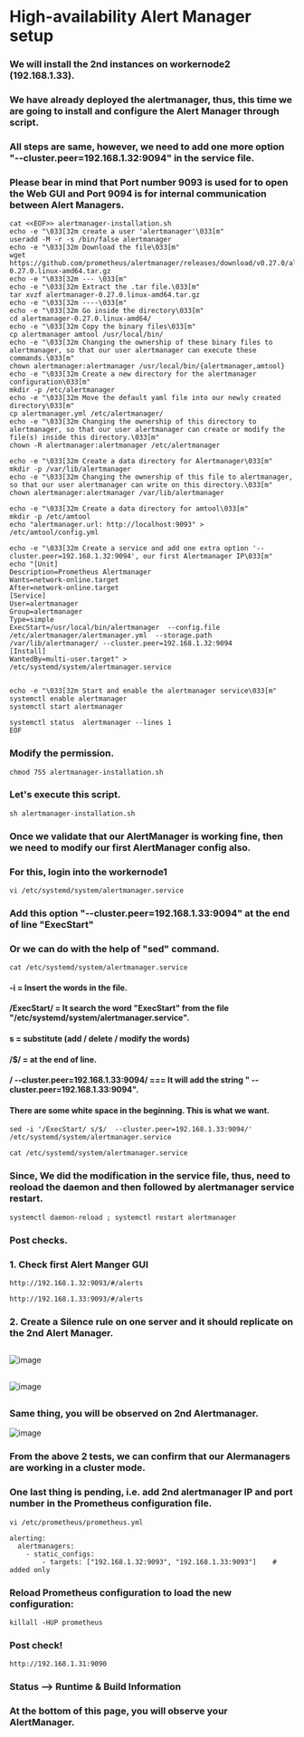 
# High-availability Alert Manager setup

### We will install the 2nd instances on workernode2 (192.168.1.33).
### We have already deployed the alertmanager, thus, this time we are going to install and configure the Alert Manager through script. 
### All steps are same, however, we need to add one more option "--cluster.peer=192.168.1.32:9094" in the service file.
### Please bear in mind that Port number 9093 is used for to open the Web GUI and Port 9094 is for internal communication between Alert Managers.

```
cat <<EOF>> alertmanager-installation.sh
echo -e "\033[32m create a user 'alertmanager'\033[m"
useradd -M -r -s /bin/false alertmanager
echo -e "\033[32m Download the file\033[m"
wget https://github.com/prometheus/alertmanager/releases/download/v0.27.0/alertmanager-0.27.0.linux-amd64.tar.gz
echo -e "\033[32m --- \033[m"
echo -e "\033[32m Extract the .tar file.\033[m"
tar xvzf alertmanager-0.27.0.linux-amd64.tar.gz 
echo -e "\033[32m ----\033[m"
echo -e "\033[32m Go inside the directory\033[m"
cd alertmanager-0.27.0.linux-amd64/
echo -e "\033[32m Copy the binary files\033[m"
cp alertmanager amtool /usr/local/bin/
echo -e "\033[32m Changing the ownership of these binary files to alertmanager, so that our user alertmanager can execute these commands.\033[m"
chown alertmanager:alertmanager /usr/local/bin/{alertmanager,amtool}
echo -e "\033[32m Create a new directory for the alertmanager configuration\033[m"
mkdir -p /etc/alertmanager
echo -e "\033[32m Move the default yaml file into our newly created directory\033[m"
cp alertmanager.yml /etc/alertmanager/
echo -e "\033[32m Changing the ownership of this directory to alertmanager, so that our user alertmanager can create or modify the file(s) inside this directory.\033[m"
chown -R alertmanager:alertmanager /etc/alertmanager

echo -e "\033[32m Create a data directory for Alertmanager\033[m"
mkdir -p /var/lib/alertmanager
echo -e "\033[32m Changing the ownership of this file to alertmanager, so that our user alertmanager can write on this directory.\033[m"
chown alertmanager:alertmanager /var/lib/alertmanager

echo -e "\033[32m Create a data directory for amtool\033[m"
mkdir -p /etc/amtool
echo "alertmanager.url: http://localhost:9093" > /etc/amtool/config.yml

echo -e "\033[32m Create a service and add one extra option '--cluster.peer=192.168.1.32:9094', our first Alertmanager IP\033[m"
echo "[Unit]
Description=Prometheus Alertmanager
Wants=network-online.target
After=network-online.target
[Service]
User=alertmanager
Group=alertmanager
Type=simple
ExecStart=/usr/local/bin/alertmanager  --config.file /etc/alertmanager/alertmanager.yml  --storage.path /var/lib/alertmanager/ --cluster.peer=192.168.1.32:9094
[Install]
WantedBy=multi-user.target" >  /etc/systemd/system/alertmanager.service


echo -e "\033[32m Start and enable the alertmanager service\033[m"
systemctl enable alertmanager
systemctl start alertmanager

systemctl status  alertmanager --lines 1
EOF
```
### Modify the permission. 
```
chmod 755 alertmanager-installation.sh
```

###  Let's execute this script.
```
sh alertmanager-installation.sh
```

### Once we validate that our AlertManager is working fine, then we need to modify our first AlertManager config also.
### For this, login into the workernode1
```
vi /etc/systemd/system/alertmanager.service
```
### Add this option "--cluster.peer=192.168.1.33:9094" at the end of line "ExecStart"
### Or we can do with the help of "sed" command.

```
cat /etc/systemd/system/alertmanager.service
```
#### -i = Insert the words in the file.
#### /ExecStart/ = It search the word "ExecStart" from the file "/etc/systemd/system/alertmanager.service".
#### s = substitute (add / delete / modify the words)
#### /$/ = at the end of line.
#### /  --cluster.peer=192.168.1.33:9094/ === It will add the string "  --cluster.peer=192.168.1.33:9094". 
#### There are some white space in the beginning. This is what we want.


```
sed -i '/ExecStart/ s/$/  --cluster.peer=192.168.1.33:9094/' /etc/systemd/system/alertmanager.service
```

```
cat /etc/systemd/system/alertmanager.service
```
### Since, We did the modification in the service file, thus, need to reoload the daemon and then followed by alertmanager service restart.

```
systemctl daemon-reload ; systemctl restart alertmanager
```

### Post checks. 

### 1. Check first Alert Manger GUI 
```
http://192.168.1.32:9093/#/alerts
```

```
http://192.168.1.33:9093/#/alerts
```

### 2. Create a Silence rule on one server and it should replicate on the 2nd Alert Manager.
## 
## 

![image](https://github.com/user-attachments/assets/cb287f3b-9b11-4f10-8cc3-93572c7f326a)

## 
## 

![image](https://github.com/user-attachments/assets/7d4d3e5c-43f5-4b70-988c-e12f8fb67117)

## 
### Same thing, you will be observed on 2nd Alertmanager.

![image](https://github.com/user-attachments/assets/c0f5391d-a091-43a3-bf05-b6490147ff61)

### From the above 2 tests, we can confirm that our Alermanagers are working in a cluster mode.


### One last thing is pending, i.e. add 2nd alertmanager IP and port number in the Prometheus configuration file.
```
vi /etc/prometheus/prometheus.yml
```
```
alerting:
  alertmanagers:
    - static_configs:
        - targets: ["192.168.1.32:9093", "192.168.1.33:9093"]    # added only
```

### Reload Prometheus configuration to load the new configuration:
```
killall -HUP prometheus
```

### Post check!

```
http://192.168.1.31:9090
```
### Status --> Runtime & Build Information
### At the bottom of this page, you will observe your AlertManager.
